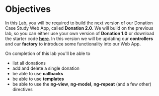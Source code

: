
# Objectives

In this Lab, you will be required to build the next version of our Donation Case Study Web App, called **Donation 2.0**.  We will build on the previous lab, so you can either use your own version of **Donation 1.0** or download the starter code **[here](../zips/donationweb-1.0.solution.zip)**. In this version we will be updating our **controllers** and our **factory** to introduce some functionality into our Web App.  

On completion of this lab you'll be able to

* list all donations 
* add and delete a single donation
* be able to use **callbacks**
* be able to use **templates** 
* be able to use the **ng-view**, **ng-model**, **ng-repeat** (and a few other) directives


